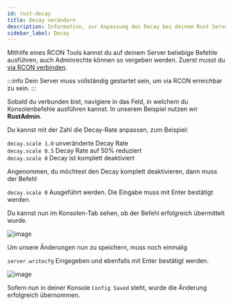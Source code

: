 ```yaml
---
id: rust-decay
title: Decay verändern
description: Information, zur Anpassung des Decay bei deinem Rust Server von ZAP-Hosting - ZAP-Hosting.com Dokumentation
sidebar_label: Decay
---
```


Mithilfe eines RCON Tools kannst du auf deinem Server beliebige Befehle ausführen, auch Adminrechte können so vergeben werden.
Zuerst musst du [via RCON verbinden](rust-connectrcon.md).

:::info
Dein Server muss vollständig gestartet sein, um via RCON erreichbar zu sein. 
:::

Sobald du verbunden bist, navigiere in das Feld, in welchem du Konsolenbefehle ausführen kannst. In unserem Beispiel nutzen wir **RustAdmin**.

Du kannst mit der Zahl die Decay-Rate anpassen, zum Beispiel:

`decay.scale 1.0` unveränderte Decay Rate<br/>
`decay.scale 0.5` Decay Rate auf 50% reduziert<br/>
`decay.scale 0` Decay ist komplett deaktiviert<br/>

Angenommen, du möchtest den Decay komplett deaktivieren, dann muss der Befehl

```decay.scale 0``` Ausgeführt werden. Die Eingabe muss mit Enter bestätigt werden.

Du kannst nun im Konsolen-Tab sehen, ob der Befehl erfolgreich übermittelt wurde.

![image](https://user-images.githubusercontent.com/26007280/189934246-35f2930a-02d4-4ab3-a203-23ca6345d6ed.png)


Um unsere Änderungen nun zu speichern, muss noch einmalig

```server.writecfg``` Eingegeben und ebenfalls mit Enter bestätigt werden.

![image](https://user-images.githubusercontent.com/26007280/189934350-a5b8f858-3e6d-4258-b896-d59e30673884.png)

Sofern nun in deiner Konsole `Config Saved` steht, wurde die Änderung erfolgreich übernommen.

